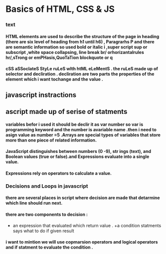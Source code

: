 # Basics of HTML, CSS & JS
### text 
#### HTML elements are used to describe the structure of the page in heading (there are six level of heading from h1 until h6) , Paragrarhs P and there are semantic information so used  bold or italic i ,super script sup or subscript ,white space collapsing, line break br/ orhorizantalrules hr/,sTrong or emPHasis,QuoTaTion blockquote or q 
#### cSS aSSocIateS StyLe ruLeS wIth htML eLeMentS . the ruLeS made up of selector and decliration . decliration are two parts the properties of the element which i want tochange and the value .
## javascript instractions 
## ascript made up of serise of statments
#### variables befor i used it should be declir it as var number so var is programming keyword and the number is avariable name .then i need to asign value as  number =5 .Arrays are special types of variables that store more than one piece of related information.
#### JavaScript distinguishes between numbers (0 -9), str ings (text), and Boolean values (true or false).and Expressions evaluate into a single value.
#### Expressions rely on operators to calculate a value.
### Decisions and Loops in javascript
#### there are several places in script where decision are made that detarmine which line should run next. 
#### there are two components to decision :
+ an expression that evaluated which return value .
+a condition statments says what to do if given result 
#### i want to mintion we will use copmarsion operators and logical operators and if statment to evaluate the condition . 